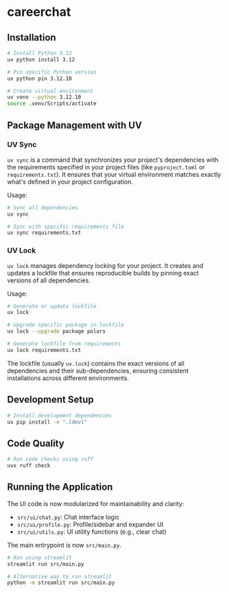 # careerchat

## Installation

```bash
# Install Python 3.12
uv python install 3.12

# Pin specific Python version
uv python pin 3.12.10

# Create virtual environment
uv venv --python 3.12.10
source .venv/Scripts/activate
```

## Package Management with UV

### UV Sync

`uv sync` is a command that synchronizes your project's dependencies with the requirements specified in your project files (like `pyproject.toml` or `requirements.txt`). It ensures that your virtual environment matches exactly what's defined in your project configuration.

Usage:

```bash
# Sync all dependencies
uv sync

# Sync with specific requirements file
uv sync requirements.txt
```

### UV Lock

`uv lock` manages dependency locking for your project. It creates and updates a lockfile that ensures reproducible builds by pinning exact versions of all dependencies.

Usage:

```bash
# Generate or update lockfile
uv lock

# Upgrade specific package in lockfile
uv lock --upgrade package polars

# Generate lockfile from requirements
uv lock requirements.txt
```

The lockfile (usually `uv.lock`) contains the exact versions of all dependencies and their sub-dependencies, ensuring consistent installations across different environments.

## Development Setup

```bash
# Install development dependencies
uv pip install -e ".[dev]"
```

## Code Quality

```bash
# Run code checks using ruff
uvx ruff check
```

## Running the Application

The UI code is now modularized for maintainability and clarity:
- `src/ui/chat.py`: Chat interface logic
- `src/ui/profile.py`: Profile/sidebar and expander UI
- `src/ui/utils.py`: UI utility functions (e.g., clear chat)

The main entrypoint is now `src/main.py`.

```bash
# Run using streamlit
streamlit run src/main.py

# Alternative way to run streamlit
python -m streamlit run src/main.py
```

